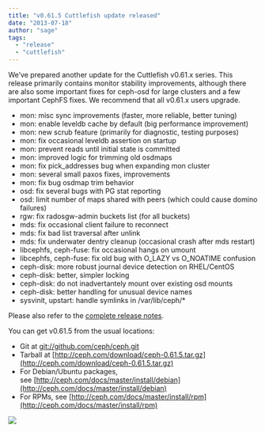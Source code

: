 ```yaml
---
title: "v0.61.5 Cuttlefish update released"
date: "2013-07-18"
author: "sage"
tags: 
  - "release"
  - "cuttlefish"
---
```


We’ve prepared another update for the Cuttlefish v0.61.x series. This release primarily contains monitor stability improvements, although there are also some important fixes for ceph-osd for large clusters and a few important CephFS fixes. We recommend that all v0.61.x users upgrade.

- mon: misc sync improvements (faster, more reliable, better tuning)
- mon: enable leveldb cache by default (big performance improvement)
- mon: new scrub feature (primarily for diagnostic, testing purposes)
- mon: fix occasional leveldb assertion on startup
- mon: prevent reads until initial state is committed
- mon: improved logic for trimming old osdmaps
- mon: fix pick\_addresses bug when expanding mon cluster
- mon: several small paxos fixes, improvements
- mon: fix bug osdmap trim behavior
- osd: fix several bugs with PG stat reporting
- osd: limit number of maps shared with peers (which could cause domino failures)
- rgw: fix radosgw-admin buckets list (for all buckets)
- mds: fix occasional client failure to reconnect
- mds: fix bad list traversal after unlink
- mds: fix underwater dentry cleanup (occasional crash after mds restart)
- libcephfs, ceph-fuse: fix occasional hangs on umount
- libcephfs, ceph-fuse: fix old bug with O\_LAZY vs O\_NOATIME confusion
- ceph-disk: more robust journal device detection on RHEL/CentOS
- ceph-disk: better, simpler locking
- ceph-disk: do not inadvertantely mount over existing osd mounts
- ceph-disk: better handling for unusual device names
- sysvinit, upstart: handle symlinks in /var/lib/ceph/\*

Please also refer to the [complete release notes](http://ceph.com/docs/master/release-notes/#v0-61-5-cuttlefish).

You can get v0.61.5 from the usual locations:

- Git at [git://github.com/ceph/ceph.git](http://github.com/ceph/ceph)
- Tarball at [http://ceph.com/download/ceph-0.61.5.tar.gz](http://ceph.com/download/ceph-0.61.5.tar.gz)
- For Debian/Ubuntu packages, see [http://ceph.com/docs/master/install/debian](http://ceph.com/docs/master/install/debian)
- For RPMs, see [http://ceph.com/docs/master/install/rpm](http://ceph.com/docs/master/install/rpm)

![](http://track.hubspot.com/__ptq.gif?a=268973&k=14&bu=http://ceph.com&r=http://ceph.com/releases/v0-61-5-cuttlefish-update-released/&bvt=rss&p=wordpress)
